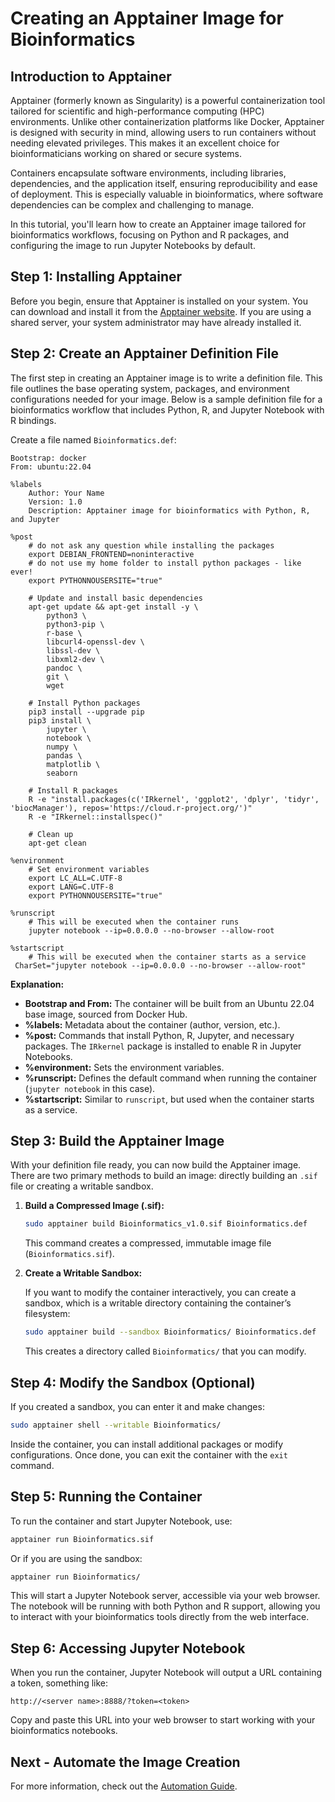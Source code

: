 # **Creating an Apptainer Image for Bioinformatics**

## **Introduction to Apptainer**

Apptainer (formerly known as Singularity) is a powerful containerization tool tailored for scientific and high-performance computing (HPC) environments. Unlike other containerization platforms like Docker, Apptainer is designed with security in mind, allowing users to run containers without needing elevated privileges. This makes it an excellent choice for bioinformaticians working on shared or secure systems.

Containers encapsulate software environments, including libraries, dependencies, and the application itself, ensuring reproducibility and ease of deployment. This is especially valuable in bioinformatics, where software dependencies can be complex and challenging to manage.

In this tutorial, you'll learn how to create an Apptainer image tailored for bioinformatics workflows, focusing on Python and R packages, and configuring the image to run Jupyter Notebooks by default.

## **Step 1: Installing Apptainer**

Before you begin, ensure that Apptainer is installed on your system. You can download and install it from the [Apptainer website](https://apptainer.org/). If you are using a shared server, your system administrator may have already installed it.

## **Step 2: Create an Apptainer Definition File**

The first step in creating an Apptainer image is to write a definition file. This file outlines the base operating system, packages, and environment configurations needed for your image. Below is a sample definition file for a bioinformatics workflow that includes Python, R, and Jupyter Notebook with R bindings.

Create a file named `Bioinformatics.def`:

```plaintext
Bootstrap: docker
From: ubuntu:22.04

%labels
    Author: Your Name
    Version: 1.0
    Description: Apptainer image for bioinformatics with Python, R, and Jupyter

%post
    # do not ask any question while installing the packages
    export DEBIAN_FRONTEND=noninteractive
    # do not use my home folder to install python packages - like ever!
    export PYTHONNOUSERSITE="true"

    # Update and install basic dependencies
    apt-get update && apt-get install -y \
        python3 \
        python3-pip \
        r-base \
        libcurl4-openssl-dev \
        libssl-dev \
        libxml2-dev \
        pandoc \
        git \
        wget

    # Install Python packages
    pip3 install --upgrade pip
    pip3 install \
        jupyter \
        notebook \
        numpy \
        pandas \
        matplotlib \
        seaborn

    # Install R packages
    R -e "install.packages(c('IRkernel', 'ggplot2', 'dplyr', 'tidyr', 'biocManager'), repos='https://cloud.r-project.org/')"
    R -e "IRkernel::installspec()"

    # Clean up
    apt-get clean

%environment
    # Set environment variables
    export LC_ALL=C.UTF-8
    export LANG=C.UTF-8
    export PYTHONNOUSERSITE="true"

%runscript
    # This will be executed when the container runs
    jupyter notebook --ip=0.0.0.0 --no-browser --allow-root

%startscript
    # This will be executed when the container starts as a service
 CharSet="jupyter notebook --ip=0.0.0.0 --no-browser --allow-root"
```

**Explanation:**

- **Bootstrap and From:** The container will be built from an Ubuntu 22.04 base image, sourced from Docker Hub.
- **%labels:** Metadata about the container (author, version, etc.).
- **%post:** Commands that install Python, R, Jupyter, and necessary packages. The `IRkernel` package is installed to enable R in Jupyter Notebooks.
- **%environment:** Sets the environment variables.
- **%runscript:** Defines the default command when running the container (`jupyter notebook` in this case).
- **%startscript:** Similar to `runscript`, but used when the container starts as a service.

## **Step 3: Build the Apptainer Image**

With your definition file ready, you can now build the Apptainer image. There are two primary methods to build an image: directly building an `.sif` file or creating a writable sandbox.

1. **Build a Compressed Image (.sif):**

    ```sh
    sudo apptainer build Bioinformatics_v1.0.sif Bioinformatics.def
    ```

   This command creates a compressed, immutable image file (`Bioinformatics.sif`).

2. **Create a Writable Sandbox:**

   If you want to modify the container interactively, you can create a sandbox, which is a writable directory containing the container’s filesystem:

    ```sh
    sudo apptainer build --sandbox Bioinformatics/ Bioinformatics.def
    ```

   This creates a directory called `Bioinformatics/` that you can modify.

## **Step 4: Modify the Sandbox (Optional)**

If you created a sandbox, you can enter it and make changes:

```sh
sudo apptainer shell --writable Bioinformatics/
```

Inside the container, you can install additional packages or modify configurations. Once done, you can exit the container with the `exit` command.

## **Step 5: Running the Container**

To run the container and start Jupyter Notebook, use:

```sh
apptainer run Bioinformatics.sif
```

Or if you are using the sandbox:

```sh
apptainer run Bioinformatics/
```

This will start a Jupyter Notebook server, accessible via your web browser. The notebook will be running with both Python and R support, allowing you to interact with your bioinformatics tools directly from the web interface.

## **Step 6: Accessing Jupyter Notebook**

When you run the container, Jupyter Notebook will output a URL containing a token, something like:

```plaintext
http://<server name>:8888/?token=<token>
```

Copy and paste this URL into your web browser to start working with your bioinformatics notebooks.


## Next - Automate the Image Creation

For more information, check out the [Automation Guide](./AUTOMATION.md).
